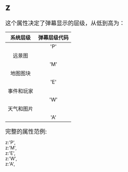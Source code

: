 # z
<font size=4>这个属性决定了弹幕显示的层级，从低到高为：</font>

|  系统层级  | 弹幕层级代码 |
| :--------: | :----------: |
|            |     'P'      |
|   远景图   |              |
|            |     'M'      |
|  地图图块  |              |
|            |     'E'      |
| 事件和玩家 |              |
|            |     'W'      |
| 天气和图片 |              |
|            |     'A'      |

<font size=4>完整的属性范例:   </font>

z:'P',   
z:'M',   
z:'E',   
z:'W',   
z:'A',   
